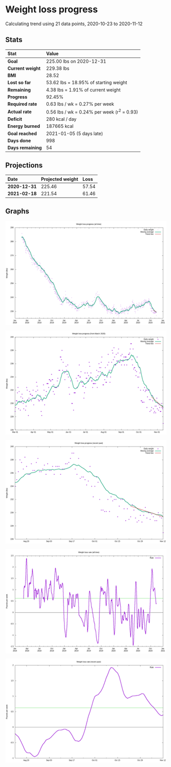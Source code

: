 # Weight loss progress

Calculating trend using 21 data points, 2020-10-23 to 2020-11-12

## Stats

Stat|Value
:-|:-
**Goal**|225.00 lbs on 2020-12-31
**Current weight**|229.38 lbs
**BMI**|28.52
**Lost so far**|53.62 lbs = 18.95% of starting weight
**Remaining**|4.38 lbs =  1.91% of current  weight
**Progress**|92.45%
**Required rate**|0.63 lbs / wk = 0.27% per week
**Actual rate**|0.56 lbs / wk = 0.24% per week  (r<sup>2</sup> = 0.93)
**Deficit**|280 kcal / day
**Energy burned**|187665 kcal
**Goal reached**|2021-01-05 (5 days late)
**Days done**|998
**Days remaining**|54

## Projections

Date|Projected weight|Loss
:-|:-|:-
**2020-12-31**|225.46|57.54
**2021-02-18**|221.54|61.46

## Graphs

![](weight-graph-alltime.png)

![](weight-graph-covid.png)

![](weight-graph-recent.png)

![](rate-graph-alltime.png)

![](rate-graph-recent.png)
